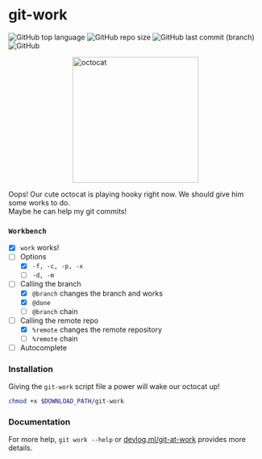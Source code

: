 # git-work
![GitHub top language](https://img.shields.io/github/languages/top/hyeondnl/git-work) ![GitHub repo size](https://img.shields.io/github/repo-size/hyeondnl/git-work) ![GitHub last commit (branch)](https://img.shields.io/github/last-commit/hyeondnl/git-work/master) ![GitHub](https://img.shields.io/github/license/hyeondnl/git-work)

[<img style="display: block; margin-left: auto; margin-right: auto;" src="https://github.githubassets.com/images/modules/logos_page/Octocat.png" alt="octocat" width=250px />](https://github.com)

Oops! Our cute octocat is playing hooky right now. We should give him some works to do.  
Maybe he can help my git commits!

### `Workbench`
- [x] `work` works!
- [ ] Options
  + [x] `-f, -c, -p, -x`
  + [ ] `-d, -m`
- [ ] Calling the branch
  + [x] `@branch` changes the branch and works
  + [x] `@done`
  + [ ] `@branch` chain
- [ ] Calling the remote repo
  + [x] `%remote` changes the remote repository
  + [ ] `%remote` chain
- [ ] Autocomplete

### Installation
Giving the `git-work` script file a power will wake our octocat up! 
```bash
chmod +x $DOWNLOAD_PATH/git-work
```

### Documentation
For more help, `git work --help` or [devlog.ml/git-at-work](https://devlog.ml/git-at-work) provides more details.
